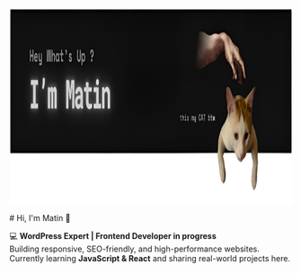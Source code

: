 <p align="center">
  <img src="ReadMe-4.png" height="350" />
</p>
# Hi, I'm Matin 👋

💻 **WordPress Expert | Frontend Developer in progress**  
Building responsive, SEO-friendly, and high-performance websites.  
Currently learning **JavaScript & React** and sharing real-world projects here.
